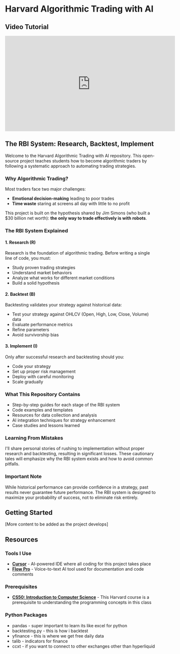 # Harvard Algorithmic Trading with AI

## Video Tutorial
<iframe width="560" height="315" src="https://www.youtube.com/embed/Vu62g43_1aE?si=McXoSV5ZxtYezfIh" title="YouTube video player" frameborder="0" allow="accelerometer; autoplay; clipboard-write; encrypted-media; gyroscope; picture-in-picture; web-share" referrerpolicy="strict-origin-when-cross-origin" allowfullscreen></iframe>

## The RBI System: Research, Backtest, Implement

Welcome to the Harvard Algorithmic Trading with AI repository. This open-source project teaches students how to become algorithmic traders by following a systematic approach to automating trading strategies.

### Why Algorithmic Trading?

Most traders face two major challenges:
- **Emotional decision-making** leading to poor trades
- **Time waste** staring at screens all day with little to no profit

This project is built on the hypothesis shared by Jim Simons (who built a $30 billion net worth): **the only way to trade effectively is with robots**.

### The RBI System Explained

#### 1. Research (R)
Research is the foundation of algorithmic trading. Before writing a single line of code, you must:
- Study proven trading strategies
- Understand market behaviors
- Analyze what works for different market conditions
- Build a solid hypothesis

#### 2. Backtest (B)
Backtesting validates your strategy against historical data:
- Test your strategy against OHLCV (Open, High, Low, Close, Volume) data
- Evaluate performance metrics
- Refine parameters
- Avoid survivorship bias

#### 3. Implement (I)
Only after successful research and backtesting should you:
- Code your strategy
- Set up proper risk management
- Deploy with careful monitoring
- Scale gradually

### What This Repository Contains

- Step-by-step guides for each stage of the RBI system
- Code examples and templates
- Resources for data collection and analysis
- AI integration techniques for strategy enhancement
- Case studies and lessons learned

### Learning From Mistakes

I'll share personal stories of rushing to implementation without proper research and backtesting, resulting in significant losses. These cautionary tales will emphasize why the RBI system exists and how to avoid common pitfalls.

### Important Note

While historical performance can provide confidence in a strategy, past results never guarantee future performance. The RBI system is designed to maximize your probability of success, not to eliminate risk entirely.

## Getting Started

[More content to be added as the project develops] 

## Resources

### Tools I Use
- **[Cursor](https://cursor.sh/)** - AI-powered IDE where all coding for this project takes place
- **[Flow Pro](https://wisprflow.ai/)** - Voice-to-text AI tool used for documentation and code comments

### Prerequisites
- **[CS50: Introduction to Computer Science](https://www.youtube.com/watch?v=3LPJfIKxwWc&list=PLhQjrBD2T381WAHyx1pq-sBfykqMBI7V4)** - This Harvard course is a prerequisite to understanding the programming concepts in this class 

### Python Packages
- pandas - super important to learn its like excel for python 
- backtesting.py - this is how i backtest
- yfinance - this is where we get free daily data
- talib - indicators for finance
- ccxt - if you want to connect to other exchanges other than hyperliquid